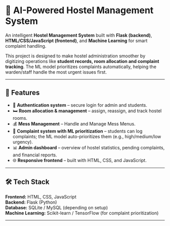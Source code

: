# 🏨 AI-Powered Hostel Management System  

An intelligent **Hostel Management System** built with **Flask (backend)**, **HTML/CSS/JavaScript (frontend)**, and **Machine Learning** for smart complaint handling.  

This project is designed to make hostel administration smoother by digitizing operations like **student records, room allocation and complaint tracking**. The ML model prioritizes complaints automatically, helping the warden/staff handle the most urgent issues first.  

---

## 🚀 Features
- 🔑 **Authentication system** – secure login for admin and students.  
- 🛏️ **Room allocation & management** – assign, reassign, and track hostel rooms.  
- 💰 **Mess Management** – Handle and Manage Mess Menus.  
- 📝 **Complaint system with ML prioritization** – students can log complaints; the ML model auto-prioritizes them (e.g., high/medium/low urgency).  
- 📊 **Admin dashboard** – overview of hostel statistics, pending complaints, and financial reports.  
- 🌐 **Responsive frontend** – built with HTML, CSS, and JavaScript.  

---

## 🛠️ Tech Stack
**Frontend:** HTML, CSS, JavaScript  
**Backend:** Flask (Python)  
**Database:** SQLite / MySQL (depending on setup)  
**Machine Learning:** Scikit-learn / TensorFlow (for complaint prioritization)  

---

